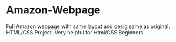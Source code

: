 # Amazon-Webpage
Full Amazon webpage with same layout and desig same as original.
HTML/CSS Project.
Very helpful for Html/CSS Beginners.
